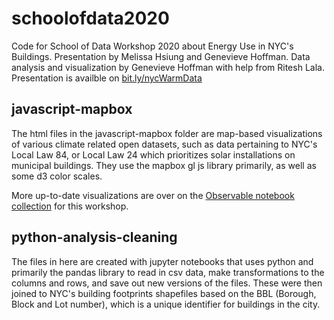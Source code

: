 # schoolofdata2020
Code for School of Data Workshop 2020 about Energy Use in NYC's Buildings. Presentation by Melissa Hsiung and Genevieve Hoffman. Data analysis and visualization by Genevieve Hoffman with help from Ritesh Lala. Presentation is availble on [bit.ly/nycWarmData](https://docs.google.com/presentation/d/1Px2PNLYa4IZF6hZWWSagpK-1Hb1iyCyFdQidkvOLl10/edit#slide=id.p)

## javascript-mapbox
The html files in the javascript-mapbox folder are map-based visualizations of various climate related open datasets, such as data pertaining to NYC's Local Law 84, or Local Law 24 which prioritizes solar installations on municipal buildings. They use the mapbox gl js library primarily, as well as some d3 color scales.

More up-to-date visualizations are over on the [Observable notebook collection](https://observablehq.com/collection/@veev/school-of-data-workshop-staying-warm-on-a-hotter-planet) for this workshop.

## python-analysis-cleaning
The files in here are created with jupyter notebooks that uses python and primarily the pandas library to read in csv data, make transformations to the columns and rows, and save out new versions of the files. These were then joined to NYC's building footprints shapefiles based on the BBL (Borough, Block and Lot number), which is a unique identifier for buildings in the city.
